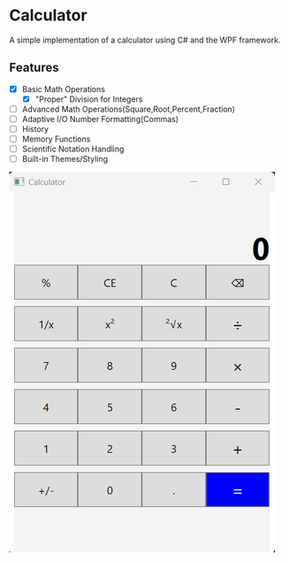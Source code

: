 # Calculator
A simple implementation of a calculator using C# and the WPF framework.
## Features
- [x] Basic Math Operations
    - [x] "Proper" Division for Integers
- [ ] Advanced Math Operations(Square,Root,Percent,Fraction)
- [ ] Adaptive I/O Number Formatting(Commas)
- [ ] History
- [ ] Memory Functions
- [ ] Scientific Notation Handling 
- [ ] Built-in Themes/Styling
<img src = "https://github.com/MatthewMing11/Calculator/blob/main/calculator.png?raw=true">
